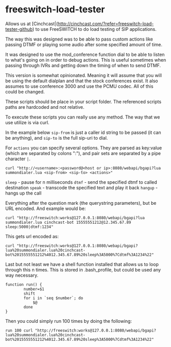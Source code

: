 # freeswitch-load-tester

Allows us at [Cinchcast|(http://cinchcast.com/?refer=freeswitch-load-tester-github) to use FreeSWITCH to do load testing of SIP applications.

The way this was designed was to be able to pass custom actions like passing DTMF or playing some audio after some specified amount of time.

It was designed to use the mod_conference function dial to be able to listen to what's going on in order to debug actions.  This is useful sometimes when passing through IVRs and getting down the timing of when to send DTMF.

This version is somewhat opinionated.  Meaning it will assume that you will be using the default dialplan and that the stock conferences exist.  It also assumes to use conference 3000 and use the PCMU codec.  All of this could be changed.

These scripts should be place in your script folder.  The referenced scripts paths are hardcoded and not relative.

To execute these scripts you can really use any method.  The way that we use utilize is via curl.

In the example below `sip-from` is just a caller id string to be passed (it can be anything), and `sip-to` is the full sip-uri to dial.  

For `actions` you can specify several options.  They are parsed as key:value (which are separated by colons ":"), and pair sets are separated by a pipe character `|`.  

```shell
curl "http://<username>:<password@<host or ip>:8080/webapi/bgapi?lua summondialer.lua <sip-from> <sip-to> <actions>"
```

`sleep` - pause for n milliseconds
`dtmf` - send the specified dtmf to called destination
`speak` - transcode the specified text and play it back
`hangup` - hangs up the call

Everything after the question mark (the querystring parameters), but be URL encoded.  And example would be:

```shell
curl "http://freeswitch:works@127.0.0.1:8080/webapi/bgapi?lua summondialer.lua cinchcast-bot 15555551212@12.345.67.89 sleep:5000|dtmf:1234"
```

This gets url encoded as:
```shell
curl "http://freeswitch:works@127.0.0.1:8080/webapi/bgapi?lua%20summondialer.lua%20cinchcast-bot%2015555551212%4012.345.67.89%20sleep%3A5000%7Cdtmf%3A1234%22"
```

Last but not least we have a shell function installed that allows us to loop through this n times.  This is stored in .bash_profile, but could be used any way necessary.

```shell
function run() {
    	number=$1
    	shift
    	for i in `seq $number`; do
      		$@
    	done
}
```

Then you could simply run 100 times by doing the following:

```shell
run 100 curl "http://freeswitch:works@127.0.0.1:8080/webapi/bgapi?lua%20summondialer.lua%20cinchcast-bot%2015555551212%4012.345.67.89%20sleep%3A5000%7Cdtmf%3A1234%22"
``` 


